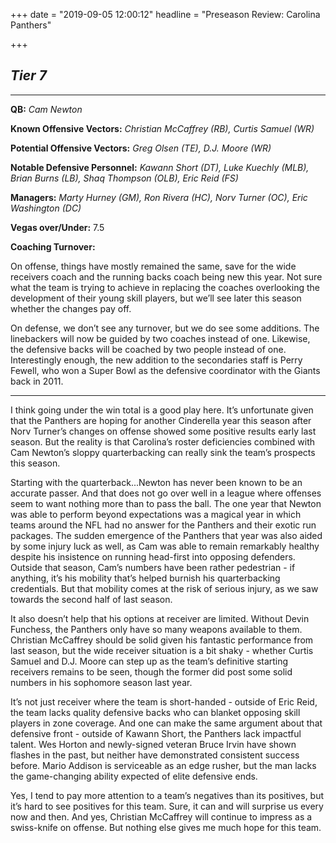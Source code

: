 +++
date = "2019-09-05 12:00:12"
headline = "Preseason Review: Carolina Panthers"

+++
## **_Tier 7_**

***

**QB:** _Cam Newton_

**Known Offensive Vectors:** _Christian McCaffrey (RB), Curtis Samuel (WR)_

**Potential Offensive Vectors:** _Greg Olsen (TE), D.J. Moore (WR)_

**Notable Defensive Personnel:** _Kawann Short (DT), Luke Kuechly (MLB), Brian Burns (LB), Shaq Thompson (OLB), Eric Reid (FS)_

**Managers:** _Marty Hurney (GM), Ron Rivera (HC), Norv Turner (OC), Eric Washington (DC)_

**Vegas over/Under:** 7.5

**Coaching Turnover:**

On offense, things have mostly remained the same, save for the wide receivers coach and the running backs coach being new this year. Not sure what the team is trying to achieve in replacing the coaches overlooking the development of their young skill players, but we’ll see later this season whether the changes pay off.

On defense, we don’t see any turnover, but we do see some additions. The linebackers will now be guided by two coaches instead of one. Likewise, the defensive backs will be coached by two people instead of one. Interestingly enough, the new addition to the secondaries staff is Perry Fewell, who won a Super Bowl as the defensive coordinator with the Giants back in 2011.

***

I think going under the win total is a good play here. It’s unfortunate given that the Panthers are hoping for another Cinderella year this season after Norv Turner’s changes on offense showed some positive results early last season. But the reality is that Carolina’s roster deficiencies combined with Cam Newton’s sloppy quarterbacking can really sink the team’s prospects this season.

Starting with the quarterback...Newton has never been known to be an accurate passer. And that does not go over well in a league where offenses seem to want nothing more than to pass the ball. The one year that Newton was able to perform beyond expectations was a magical year in which teams around the NFL had no answer for the Panthers and their exotic run packages. The sudden emergence of the Panthers that year was also aided by some injury luck as well, as Cam was able to remain remarkably healthy despite his insistence on running head-first into opposing defenders. Outside that season, Cam’s numbers have been rather pedestrian - if anything, it’s his mobility that’s helped burnish his quarterbacking credentials. But that mobility comes at the risk of serious injury, as we saw towards the second half of last season.

It also doesn’t help that his options at receiver are limited. Without Devin Funchess, the Panthers only have so many weapons available to them. Christian McCaffrey should be solid given his fantastic performance from last season, but the wide receiver situation is a bit shaky - whether Curtis Samuel and D.J. Moore can step up as the team’s definitive starting receivers remains to be seen, though the former did post some solid numbers in his sophomore season last year.

It’s not just receiver where the team is short-handed - outside of Eric Reid, the team lacks quality defensive backs who can blanket opposing skill players in zone coverage. And one can make the same argument about that defensive front - outside of Kawann Short, the Panthers lack impactful talent. Wes Horton and newly-signed veteran Bruce Irvin have shown flashes in the past, but neither have demonstrated consistent success before. Mario Addison is serviceable as an edge rusher, but the man lacks the game-changing ability expected of elite defensive ends.

Yes, I tend to pay more attention to a team’s negatives than its positives, but it’s hard to see positives for this team. Sure, it can and will surprise us every now and then. And yes, Christian McCaffrey will continue to impress as a swiss-knife on offense. But nothing else gives me much hope for this team.